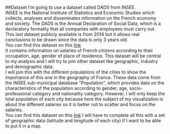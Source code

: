 ##Dataset
I’m going to use a dataset called DADS from INSEE.<br>
INSEE is the National Institute of Statistics and Economic Studies which collects, analyses and disseminates information on the French economy and society. The DADS is the Annual Declaration of Social Data, which is a declaratory formality that all companies with employees must carry out.<br>
This last dataset publicly available is from 2014 but it allows real conclusions to be drawn since the data is only 3 years old.<br>
You can find this dataset on this [link](https://www.insee.fr/fr/statistiques/2021266)<br>
It contains information on salaries of French citizens according to their occupation, age, gender of place of residence. This dataset will be central to my analysis and I will try to join other dataset like geographic, industry and demographic data.<br>
I will join this with the different populations of the cities to show the importance of this one in the geography of France. These data come from the INSEE sub-municipal database "Population", which provides data on the characteristics of the population according to gender, age, socio- professional category and nationality category. However, I will only keep the total population of each city because here the subject of my visualization is about the different salaries so it is better not to scatter and focus on the salaries.<br>
You can find this dataset on this [link](https://www.insee.fr/fr/statistiques/3137409)
I will have to complete all this with a set of geographic data (latitude and longitude of each city) if I want to be able to put it in a map.<br>
